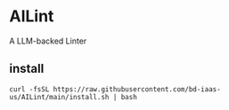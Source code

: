 # AILint
A LLM-backed Linter

## install

```
curl -fsSL https://raw.githubusercontent.com/bd-iaas-us/AILint/main/install.sh | bash
```


